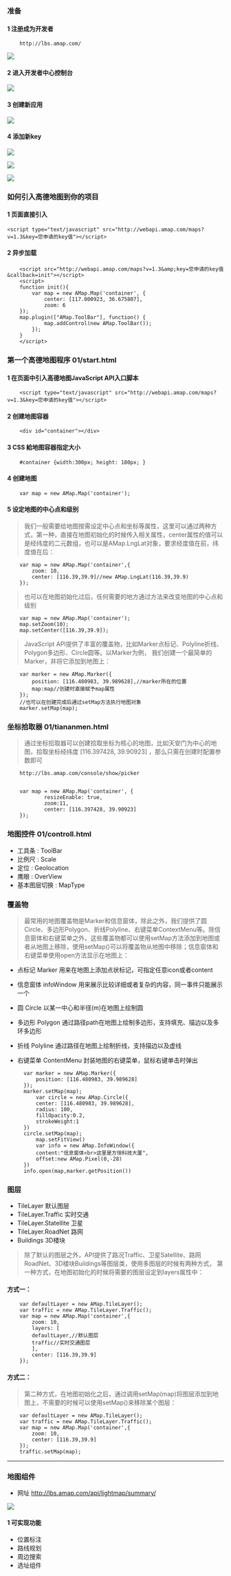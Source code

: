 ### 准备
#### 1 注册成为开发者

        http://lbs.amap.com/

![](pic/1.png)

#### 2 进入开发者中心控制台

![](pic/2.png)

#### 3 创建新应用

![](pic/3.png)

#### 4 添加新key

![](pic/4.png)


![](pic/5.png)

![](pic/6.png)

### 如何引入高德地图到你的项目

#### 1 页面直接引入

    <script type="text/javascript" src="http://webapi.amap.com/maps?v=1.3&key=您申请的key值"></script>

#### 2 异步加载

        <script src="http://webapi.amap.com/maps?v=1.3&amp;key=您申请的key值&callback=init"></script>
        <script>
        function init(){
            var map = new AMap.Map('container', {
                center: [117.000923, 36.675807],
                zoom: 6
        });
        map.plugin(["AMap.ToolBar"], function() {
                map.addControl(new AMap.ToolBar());
            });
        }
        </script>

### 第一个高德地图程序  01/start.html

#### 1 在页面中引入高德地图JavaScript API入口脚本

        <script type="text/javascript" src="http://webapi.amap.com/maps?v=1.3&key=您申请的key值"></script>

#### 2 创建地图容器

        <div id="container"></div>  

#### 3 CSS 給地图容器指定大小

        #container {width:300px; height: 180px; }  

#### 4 创建地图

        var map = new AMap.Map('container');

#### 5 设定地图的中心点和级别

> 我们一般需要给地图按需设定中心点和坐标等属性，这里可以通过两种方式，第一种，直接在地图初始化的时候传入相关属性，center属性的值可以是经纬度的二元数组，也可以是AMap.LngLat对象，要求经度值在前，纬度值在后：

        var map = new AMap.Map('container',{
            zoom: 10,
            center: [116.39,39.9]//new AMap.LngLat(116.39,39.9)
        });

> 也可以在地图初始化过后，任何需要的地方通过方法来改变地图的中心点和级别


        var map = new AMap.Map('container');
        map.setZoom(10);
        map.setCenter([116.39,39.9]);


> JavaScript API提供了丰富的覆盖物，比如Marker点标记、Polyline折线、Polygon多边形、Circle圆等。以Marker为例， 我们创建一个最简单的Marker，并将它添加到地图上：

        var marker = new AMap.Marker({
            position: [116.480983, 39.989628],//marker所在的位置
            map:map//创建时直接赋予map属性
        });
        //也可以在创建完成后通过setMap方法执行地图对象
        marker.setMap(map);


### 坐标拾取器 01/tiananmen.html

> 通过坐标拾取器可以创建拾取坐标为核心的地图，比如天安门为中心的地图，拾取坐标经纬度 [116.397428, 39.90923]  ，那么只需在创建时配置参数即可

        http://lbs.amap.com/console/show/picker


        var map = new AMap.Map('container', {
                resizeEnable: true,
                zoom:11,
                center: [116.397428, 39.90923]        
        });

### 地图控件 01/controll.html

* 工具条 : ToolBar
* 比例尺 : Scale
* 定位 : Geolocation
* 鹰眼 : OverView
* 基本图层切换 : MapType


### 覆盖物
> 最常用的地图覆盖物是Marker和信息窗体，除此之外，我们提供了圆Circle、多边形Polygon、折线Polyline、右键菜单ContextMenu等。除信息窗体和右键菜单之外，这些覆盖物都可以使用setMap方法添加到地图或者从地图上移除，使用setMap()可以将覆盖物从地图中移除；信息窗体和右键菜单使用open方法显示在地图上：

* 点标记 Marker 用来在地图上添加点状标记，可指定任意icon或者content
* 信息窗体 infoWindow 用来展示比较详细或者复杂的内容，同一事件只能展示一个
* 圆 Circle 以某一中心和半径(m)在地图上绘制圆
* 多边形 Polygon 通过路径path在地图上绘制多边形，支持填充、描边以及多环多边形
* 折线 Polyline 通过路径在地图上绘制折线，支持描边以及虚线
* 右键菜单 ContentMenu 封装地图的右键菜单，鼠标右键单击时弹出


        var marker = new AMap.Marker({
            position: [116.480983, 39.989628]
        });
        marker.setMap(map);
            var circle = new AMap.Circle({
            center: [116.480983, 39.989628],
            radius: 100,
            fillOpacity:0.2,
            strokeWeight:1
        })
        circle.setMap(map);
            map.setFitView()
            var info = new AMap.InfoWindow({
            content:"信息窗体<br>这里是方恒科技大厦",
            offset:new AMap.Pixel(0,-28)
        })
        info.open(map,marker.getPosition())

### 图层

* TileLayer 默认图层
* TileLayer.Traffic 实时交通
* TileLayer.Statellite 卫星
* TileLayer.RoadNet 路网
* Buildings 3D楼块

> 除了默认的图层之外，API提供了路况Traffic、卫星Satellite、路网RoadNet、3D楼块Buildings等图层类，使用多图层的时候有两种方式， 第一种方式，在地图初始化的时候将需要的图层设定到layers属性中：
#### 方式一：

        var defaultLayer = new AMap.TileLayer();
        var traffic = new AMap.TileLayer.Traffic();
        var map = new AMap.Map('container',{
            zoom: 10,
            layers: [
            defaultLayer,//默认图层
            traffic//实时交通图层
            ],
            center: [116.39,39.9]
        });

#### 方式二：

> 第二种方式，在地图初始化之后，通过调用setMap(map)将图层添加到地图上，不需要的时候可以使用setMap()来移除某个图层：

        var defaultLayer = new AMap.TileLayer();
        var traffic = new AMap.TileLayer.Traffic();
        var map = new AMap.Map('container',{
            zoom: 10,
            center: [116.39,39.9]
        });
        traffic.setMap(map);

---

### 地图组件

* 网址 http://lbs.amap.com/api/lightmap/summary/

![](pic/7.png)

#### 1 可实现功能
* 位置标注
* 路线规划
* 周边搜索
* 选址组件
